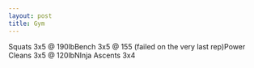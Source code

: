 ```yaml
---
layout: post
title: Gym
---
```


Squats 3x5 @ 190lbBench 3x5 @ 155 (failed on the very last rep)Power Cleans 3x5 @ 120lbNInja Ascents 3x4